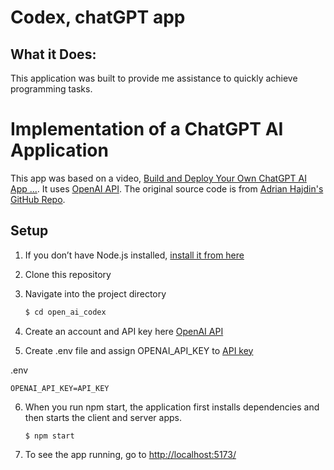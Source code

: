 # Codex, chatGPT app

## What it Does:

This application was built to provide me assistance to quickly achieve programming tasks.

# Implementation of a ChatGPT AI Application

This app was based on a video, [Build and Deploy Your Own ChatGPT AI App ...](https://www.youtube.com/watch?v=2FeymQoKvrk). It uses [OpenAI API](https://openai.com/api/). The original source code is from [Adrian Hajdin's GitHub Repo](https://github.com/adrianhajdin/project_openai_codex). 

## Setup

1. If you don’t have Node.js installed, [install it from here](https://nodejs.org/)

2. Clone this repository

3. Navigate into the project directory

   ```bash
   $ cd open_ai_codex
   ```

4. Create an account and API key here [OpenAI API](https://openai.com/api/)

5. Create .env file and assign OPENAI_API_KEY to [API key](https://beta.openai.com/account/api-keys)

.env

```
OPENAI_API_KEY=API_KEY
```

6. When you run npm start, the application first installs dependencies and then starts the client and server apps.
   ```
   $ npm start
   ```
7. To see the app running, go to [http://localhost:5173/](http://localhost:5173/)